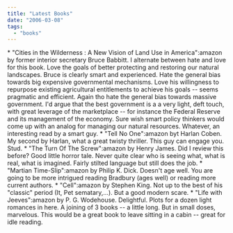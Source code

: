 ```yaml
---
title: "Latest Books"
date: "2006-03-08"
tags: 
  - "books"
---
```


\* "Cities in the Wilderness : A New Vision of Land Use in America":amazon by former interior secretary Bruce Babbitt. I alternate between hate and love for this book. Love the goals of better protecting and restoring our natural landscapes. Bruce is clearly smart and experienced. Hate the general bias towards big expensive governmental mechanisms. Love his willingness to repurpose existing agricultural entitlements to achieve his goals -- seems pragmatic and efficient. Again tho hate the general bias towards massive government. I'd argue that the best government is a a very light, deft touch, with great leverage of the marketplace -- for instance the Federal Reserve and its management of the economy. Sure wish smart policy thinkers would come up with an analog for managing our natural resources. Whatever, an interesting read by a smart guy. \* "Tell No One":amazon byt Harlan Coben. My second by Harlan, what a great twisty thriller. This guy can engage you. Stud. \* "The Turn Of The Screw":amazon by Henry James. Did I review this before? Good little horror tale. Never quite clear who is seeing what, what is real, what is imagined. Fairly stilted language but still does the job. \* "Martian Time-Slip":amazon by Philip K. Dick. Doesn't age well. You are going to be more intrigued reading Bradbury (ages well) or reading more current authors. \* "Cell":amazon by Stephen King. Not up to the best of his "classic" period (It, Pet sematary,...). But a good modern scare. \* "Life with Jeeves":amazon by P. G. Wodehouse. Delightful. Plots for a dozen light romances in here. A joining of 3 books -- a little long. But in small doses, marvelous. This would be a great book to leave sitting in a cabin -- great for idle reading.
